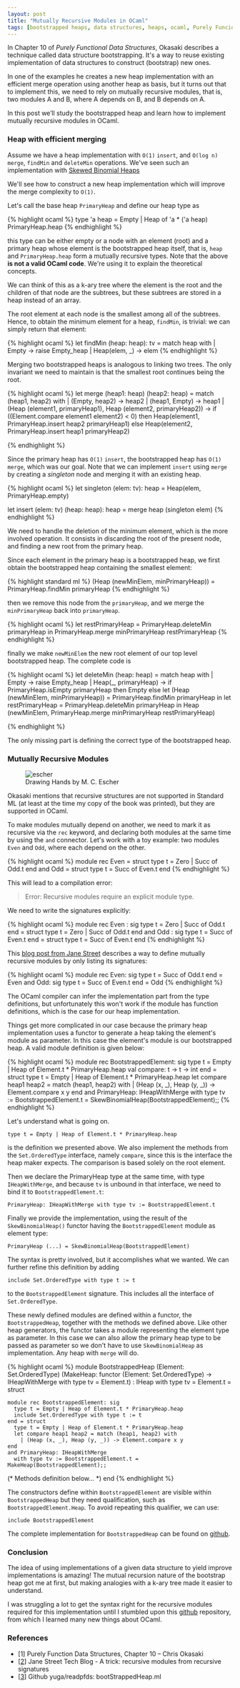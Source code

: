 ```yaml
---
layout: post
title: "Mutually Recursive Modules in OCaml"
tags: [bootstrapped heaps, data structures, heaps, ocaml, Purely Funcional Data Structures, recursive modules]
---
```


In Chapter 10 of *Purely Functional Data Structures*, Okasaki describes a technique called data structure bootstrapping. It's a way to reuse existing implementation of data structures to construct (bootstrap) new ones.

In one of the examples he creates a new heap implementation with an efficient merge operation using another heap as basis, but it turns out that to implement this, we need to rely on mutually recursive modules, that is, two modules A and B, where A depends on B, and B depends on A.

In this post we’ll study the bootstrapped heap and learn how to implement mutually recursive modules in OCaml.

### Heap with efficient merging

Assume we have a heap implementation with `O(1)` `insert`, and `O(log n)` `merge`, `findMin` and `deleteMin` operations. We've seen such an implementation with [Skewed Binomial Heaps]({{site.url}}/blog/2017/09/01/numerical-representations-as-inspiration-for-data-structures.html)

We'll see how to construct a new heap implementation which will improve the merge complexity to `O(1)`.

Let's call the base heap `PrimaryHeap` and define our heap type as

{% highlight ocaml %}
type 'a heap = Empty | Heap of 'a * ('a heap) PrimaryHeap.heap
{% endhighlight %}

this type can be either empty or a node with an element (root) and a primary heap whose element is the bootstrapped heap itself, that is, `heap` and `PrimaryHeap.heap` form a mutually recursive types. Note that the above **is not a valid OCaml code**. We're using it to explain the theoretical concepts.

We can think of this as a k-ary tree where the element is the root and the children of that node are the subtrees, but these subtrees are stored in a heap instead of an array.

The root element at each node is the smallest among all of the subtrees. Hence, to obtain the minimum element for a heap, `findMin`, is trivial: we can simply return that element:

{% highlight ocaml %}
let findMin (heap: heap): tv =
  match heap with
    | Empty -> raise Empty_heap
    | Heap(elem, _) -> elem
{% endhighlight %}

Merging two bootstrapped heaps is analogous to linking two trees. The only invariant we need to maintain is that the smallest root continues being the root.

{% highlight ocaml %}
let merge (heap1: heap) (heap2: heap) = match (heap1, heap2) with
  | (Empty, heap2) -> heap2
  | (heap1, Empty) -> heap1
  | (Heap (element1, primaryHeap1), Heap (element2, primaryHeap2)) ->
    if ((Element.compare element1 element2) < 0)
      then Heap(element1, PrimaryHeap.insert heap2 primaryHeap1)
      else Heap(element2, PrimaryHeap.insert heap1 primaryHeap2)


{% endhighlight %}

Since the primary heap has `O(1)` `insert`, the bootstrapped heap has `O(1)` `merge`, which was our goal. Note that we can implement `insert` using `merge` by creating a *singleton* node and merging it with an existing heap.

{% highlight ocaml %}
let singleton (elem: tv): heap = Heap(elem, PrimaryHeap.empty)

let insert (elem: tv) (heap: heap): heap =
  merge heap (singleton elem)
{% endhighlight %}

We need to handle the deletion of the minimum element, which is the more involved operation. It consists in discarding the root of the present node, and finding a new root from the primary heap.

Since each element in the primary heap is a bootstrapped heap, we first obtain the bootstrapped heap containing the smallest element:

{% highlight standard ml %}
(Heap (newMinElem, minPrimaryHeap)) =
              PrimaryHeap.findMin primaryHeap
{% endhighlight %}

then we remove this node from the `primaryHeap`, and we merge the `minPrimaryHeap` back into `primaryHeap`.

{% highlight ocaml %}
let restPrimaryHeap = PrimaryHeap.deleteMin primaryHeap
in PrimaryHeap.merge minPrimaryHeap restPrimaryHeap
{% endhighlight %}

finally we make `newMinElem` the new root element of our top level bootstrapped heap. The complete code is

{% highlight ocaml %}
let deleteMin (heap: heap) =
  match heap with
    | Empty -> raise Empty_heap
    | Heap(_, primaryHeap) ->
      if PrimaryHeap.isEmpty primaryHeap then Empty
      else
        let (Heap (newMinElem, minPrimaryHeap)) =
          PrimaryHeap.findMin primaryHeap
        in let restPrimaryHeap = PrimaryHeap.deleteMin primaryHeap
        in Heap (newMinElem, PrimaryHeap.merge minPrimaryHeap restPrimaryHeap)

{% endhighlight %}

The only missing part is defining the correct type of the bootstrapped heap.

### Mutually Recursive Modules

<figure class="center_children">
    <img src="{{site.url}}/resources/blog/2017-11-16-mutually-recursive-modules-in-ocaml/2018_11_escher.jpg" alt="escher" />
    <figcaption> Drawing Hands by M. C. Escher</figcaption>
</figure>

Okasaki mentions that recursive structures are not supported in Standard ML (at least at the time my copy of the book was printed), but they are supported in OCaml.

To make modules mutually depend on another, we need to mark it as recursive via the `rec` keyword, and declaring both modules at the same time by using the `and` connector. Let's work with a toy example: two modules `Even` and `Odd`, where each depend on the other.

{% highlight ocaml %}
module rec Even = struct
  type t = Zero | Succ of Odd.t
end
and Odd = struct
  type t = Succ of Even.t
end
{% endhighlight %}

This will lead to a compilation error:

> 
> Error: Recursive modules require an explicit module type.
> 

We need to write the signatures explicitly:

{% highlight ocaml %}
module rec Even : sig
  type t = Zero | Succ of Odd.t
end = struct
  type t = Zero | Succ of Odd.t
end
and Odd : sig
  type t = Succ of Even.t
end = struct
  type t = Succ of Even.t
end
{% endhighlight %}

This [blog post from Jane Street](https://blog.janestreet.com/a-trick-recursive-modules-from-recursive-signatures/) describes a way to define mutually recursive modules by only listing its signatures:

{% highlight ocaml %}
module rec Even: sig
  type t = Succ of Odd.t
end = Even
and Odd: sig
  type t = Succ of Even.t
end = Odd
{% endhighlight %}

The OCaml compiler can infer the implementation part from the type definitions, but unfortunately this won't work if the module has function definitions, which is the case for our heap implementation.

Things get more complicated in our case because the primary heap implementation uses a functor to generate a heap taking the element's module as parameter. In this case the element's module is our bootstrapped heap. A valid module definition is given below:

{% highlight ocaml %}
module rec BootstrappedElement: sig
  type t = Empty | Heap of Element.t * PrimaryHeap.heap
  val compare: t -> t -> int
end = struct
  type t = Empty | Heap of Element.t * PrimaryHeap.heap
  let compare heap1 heap2 = match (heap1, heap2) with
    | (Heap (x, _), Heap (y, _)) -> Element.compare x y
end
and PrimaryHeap: IHeapWithMerge
  with type tv := BootstrappedElement.t = SkewBinomialHeap(BootstrappedElement);;
{% endhighlight %}

Let's understand what is going on.

`type t = Empty | Heap of Element.t * PrimaryHeap.heap`

is the definition we presented above. We also implement the methods from the `Set.OrderedType` interface, namely `compare`, since this is the interface the heap maker expects. The comparison is based solely on the root element.

Then we declare the PrimaryHeap type at the same time, with type `IHeapWithMerge`, and because `tv` is unbound in that interface, we need to bind it to `BootstrappedElement.t`:

`PrimaryHeap: IHeapWithMerge with type tv := BootstrappedElement.t`

Finally we provide the implementation, using the result of the `SkewBinomialHeap()` functor having the `BootstrappedElement` module as element type:

`PrimaryHeap (...) = SkewBinomialHeap(BootstrappedElement)`

The syntax is pretty involved, but it accomplishes what we wanted. We can further refine this definition by adding

`include Set.OrderedType with type t := t`

to the `BootstrappedElement` signature. This includes all the interface of `Set.OrderedType`.

These newly defined modules are defined within a functor, the `BootstrappedHeap`, together with the methods we defined above. Like other heap generators, the functor takes a module representing the element type as parameter. In this case we can also allow the primary heap type to be passed as parameter so we don't have to use `SkewBinomialHeap` as implementation. Any heap with `merge` will do.

{% highlight ocaml %}
module BootstrappedHeap
  (Element: Set.OrderedType)
  (MakeHeap: functor (Element: Set.OrderedType) -> IHeapWithMerge with type tv = Element.t)
: IHeap with type tv = Element.t =
  struct

    module rec BootstrappedElement: sig
      type t = Empty | Heap of Element.t * PrimaryHeap.heap
      include Set.OrderedType with type t := t
    end = struct
      type t = Empty | Heap of Element.t * PrimaryHeap.heap
      let compare heap1 heap2 = match (heap1, heap2) with
        | (Heap (x, _), Heap (y, _)) -> Element.compare x y
    end
    and PrimaryHeap: IHeapWithMerge
      with type tv := BootstrappedElement.t = MakeHeap(BootstrappedElement);;
   (* Methods definition below... *)
end
{% endhighlight %}

The constructors define within `BootstrappedElement` are visible within `BootstrappedHeap` but they need qualification, such as `BootstrappedElement.Heap`. To avoid repeating this qualifier, we can use:

`include BootstrappedElement`

The complete implementation for `BootstrappedHeap` can be found on [github](https://github.com/kunigami/ocaml-data-structures/blob/master/heap/bootstrappedHeap.ml).

### Conclusion

The idea of using implementations of a given data structure to yield improve implementations is amazing! The mutual recursion nature of the bootstrap heap got me at first, but making analogies with a k-ary tree made it easier to understand.

I was struggling a lot to get the syntax right for the recursive modules required for this implementation until I stumbled upon this [github](https://github.com/yuga/readpfds/blob/2a62a6303141ea579eedf7366f82504d39149d0c/OCaml/bootStrappedHeap.ml) repository, from which I learned many new things about OCaml.

### References

* [1] Purely Function Data Structures, Chapter 10 – Chris Okasaki
* [[2](https://blog.janestreet.com/a-trick-recursive-modules-from-recursive-signatures/)] Jane Street Tech Blog - A trick: recursive modules from recursive signatures
* [[3](https://github.com/yuga/readpfds/blob/2a62a6303141ea579eedf7366f82504d39149d0c/OCaml/bootStrappedHeap.ml)] Github yuga/readpfds: bootStrappedHeap.ml


